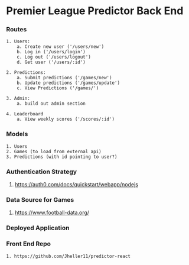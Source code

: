 # Premier League Predictor Back End

### Routes

    1. Users:
        a. Create new user ('/users/new')
        b. Log in ('/users/login')
        c. Log out ('/users/logout')
        d. Get user ('/users/:id')

    2. Predictions:
        a. Submit predictions ('/games/new')
        b. Update predictions ('/games/update')
        c. View Predictions ('/games/')

    3. Admin:
        a. build out admin section

    4. Leaderboard
        a. View weekly scores ('/scores/:id')

### Models

    1. Users
    2. Games (to load from external api)
    3. Predictions (with id pointing to user?)

### Authentication Strategy

1. https://auth0.com/docs/quickstart/webapp/nodejs

### Data Source for Games

1. https://www.football-data.org/

### Deployed Application

### Front End Repo

    1. https://github.com/Jheller11/predictor-react
